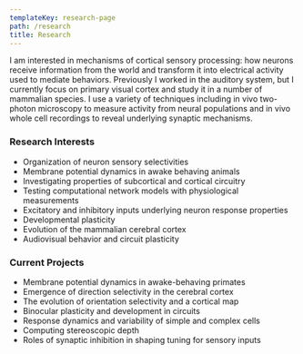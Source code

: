 ```yaml
---
templateKey: research-page
path: /research
title: Research
---
```

<!--StartFragment-->

I am interested in mechanisms of cortical sensory processing: how neurons receive information from the world and transform it into electrical activity used to mediate behaviors. Previously I worked in the auditory system, but I currently focus on primary visual cortex and study it in a number of mammalian species. I use a variety of techniques including in vivo two-photon microscopy to measure activity from neural populations and in vivo whole cell recordings to reveal underlying synaptic mechanisms.

### Research Interests

* Organization of neuron sensory selectivities
* Membrane potential dynamics in awake behaving animals
* Investigating properties of subcortical and cortical circuitry
* Testing computational network models with physiological measurements
* Excitatory and inhibitory inputs underlying neuron response properties
* Developmental plasticity
* Evolution of the mammalian cerebral cortex
* Audiovisual behavior and circuit plasticity

### Current Projects

* Membrane potential dynamics in awake-behaving primates
* Emergence of direction selectivity in the cerebral cortex
* The evolution of orientation selectivity and a cortical map
* Binocular plasticity and development in circuits
* Response dynamics and variability of simple and complex cells
* Computing stereoscopic depth
* Roles of synaptic inhibition in shaping tuning for sensory inputs

<!--EndFragment-->